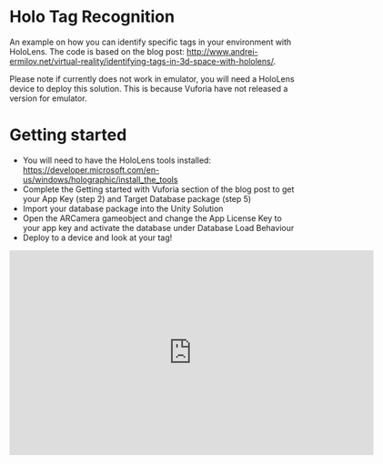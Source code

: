 # Holo Tag Recognition
An example on how you can identify specific tags in your environment with HoloLens. The code is based on the blog post: http://www.andrei-ermilov.net/virtual-reality/identifying-tags-in-3d-space-with-hololens/.

Please note if currently does not work in emulator, you will need a HoloLens device to deploy this solution. This is because Vuforia have not released a version for emulator.

# Getting started
- You will need to have the HoloLens tools installed: https://developer.microsoft.com/en-us/windows/holographic/install_the_tools
- Complete the Getting started with Vuforia section of the blog post to get your App Key (step 2) and Target Database package (step 5)
- Import your database package into the Unity Solution
- Open the ARCamera gameobject and change the App License Key to your app key and activate the database under Database Load Behaviour
- Deploy to a device and look at your tag! 

<iframe src="https://player.vimeo.com/video/189126066" width="640" height="360" frameborder="0" webkitallowfullscreen mozallowfullscreen allowfullscreen></iframe>
